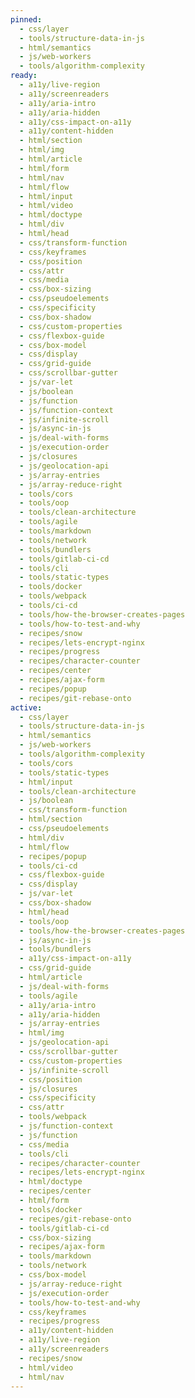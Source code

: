 ```yaml
---
pinned:
  - css/layer
  - tools/structure-data-in-js
  - html/semantics
  - js/web-workers
  - tools/algorithm-complexity
ready:
  - a11y/live-region
  - a11y/screenreaders
  - a11y/aria-intro
  - a11y/aria-hidden
  - a11y/css-impact-on-a11y
  - a11y/content-hidden
  - html/section
  - html/img
  - html/article
  - html/form
  - html/nav
  - html/flow
  - html/input
  - html/video
  - html/doctype
  - html/div
  - html/head
  - css/transform-function
  - css/keyframes
  - css/position
  - css/attr
  - css/media
  - css/box-sizing
  - css/pseudoelements
  - css/specificity
  - css/box-shadow
  - css/custom-properties
  - css/flexbox-guide
  - css/box-model
  - css/display
  - css/grid-guide
  - css/scrollbar-gutter
  - js/var-let
  - js/boolean
  - js/function
  - js/function-context
  - js/infinite-scroll
  - js/async-in-js
  - js/deal-with-forms
  - js/execution-order
  - js/closures
  - js/geolocation-api
  - js/array-entries
  - js/array-reduce-right
  - tools/cors
  - tools/oop
  - tools/clean-architecture
  - tools/agile
  - tools/markdown
  - tools/network
  - tools/bundlers
  - tools/gitlab-ci-cd
  - tools/cli
  - tools/static-types
  - tools/docker
  - tools/webpack
  - tools/ci-cd
  - tools/how-the-browser-creates-pages
  - tools/how-to-test-and-why
  - recipes/snow
  - recipes/lets-encrypt-nginx
  - recipes/progress
  - recipes/character-counter
  - recipes/center
  - recipes/ajax-form
  - recipes/popup
  - recipes/git-rebase-onto
active:
  - css/layer
  - tools/structure-data-in-js
  - html/semantics
  - js/web-workers
  - tools/algorithm-complexity
  - tools/cors
  - tools/static-types
  - html/input
  - tools/clean-architecture
  - js/boolean
  - css/transform-function
  - html/section
  - css/pseudoelements
  - html/div
  - html/flow
  - recipes/popup
  - tools/ci-cd
  - css/flexbox-guide
  - css/display
  - js/var-let
  - css/box-shadow
  - html/head
  - tools/oop
  - tools/how-the-browser-creates-pages
  - js/async-in-js
  - tools/bundlers
  - a11y/css-impact-on-a11y
  - css/grid-guide
  - html/article
  - js/deal-with-forms
  - tools/agile
  - a11y/aria-intro
  - a11y/aria-hidden
  - js/array-entries
  - html/img
  - js/geolocation-api
  - css/scrollbar-gutter
  - css/custom-properties
  - js/infinite-scroll
  - css/position
  - js/closures
  - css/specificity
  - css/attr
  - tools/webpack
  - js/function-context
  - js/function
  - css/media
  - tools/cli
  - recipes/character-counter
  - recipes/lets-encrypt-nginx
  - html/doctype
  - recipes/center
  - html/form
  - tools/docker
  - recipes/git-rebase-onto
  - tools/gitlab-ci-cd
  - css/box-sizing
  - recipes/ajax-form
  - tools/markdown
  - tools/network
  - css/box-model
  - js/array-reduce-right
  - js/execution-order
  - tools/how-to-test-and-why
  - css/keyframes
  - recipes/progress
  - a11y/content-hidden
  - a11y/live-region
  - a11y/screenreaders
  - recipes/snow
  - html/video
  - html/nav
---
```


